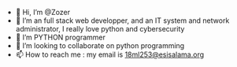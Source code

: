 - 👋 Hi, I’m @Zozer
- 👀 I’m an full stack web developper, and an IT system and network administrator, I really love python and cybersecurity
- 🌱 I’m PYTHON programmer
- 💞️ I’m looking to collaborate on  python programming 
- 📫 How to reach me : my email is 18ml253@esisalama.org


<!---
Zozer253/Zozer253 is a ✨ special ✨ repository because its `README.md` (this file) appears on your GitHub profile.
You can click the Preview link to take a look at your changes.
--->
